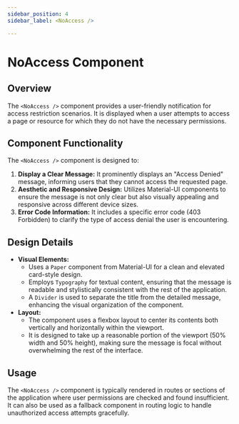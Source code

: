```yaml
---
sidebar_position: 4
sidebar_label: <NoAccess />

---
```


# NoAccess Component
## Overview
The `<NoAccess />` component provides a user-friendly notification for access restriction scenarios. It is displayed when a user attempts to access a page or resource for which they do not have the necessary permissions.

## Component Functionality
The `<NoAccess />` component is designed to:
1. **Display a Clear Message:** It prominently displays an "Access Denied" message, informing users that they cannot access the requested page.
2. **Aesthetic and Responsive Design:** Utilizes Material-UI components to ensure the message is not only clear but also visually appealing and responsive across different device sizes.
3. **Error Code Information:** It includes a specific error code (403 Forbidden) to clarify the type of access denial the user is encountering.

## Design Details
- **Visual Elements:** 
  - Uses a `Paper` component from Material-UI for a clean and elevated card-style design.
  - Employs `Typography` for textual content, ensuring that the message is readable and stylistically consistent with the rest of the application.
  - A `Divider` is used to separate the title from the detailed message, enhancing the visual organization of the component.
- **Layout:**
  - The component uses a flexbox layout to center its contents both vertically and horizontally within the viewport.
  - It is designed to take up a reasonable portion of the viewport (50% width and 50% height), making sure the message is focal without overwhelming the rest of the interface.

## Usage
The `<NoAccess />` component is typically rendered in routes or sections of the application where user permissions are checked and found insufficient. It can also be used as a fallback component in routing logic to handle unauthorized access attempts gracefully.

